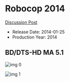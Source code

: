 # Robocop 2014

[Discussion Post](https://www.avsforum.com/threads/bass-eq-for-filtered-movies.2995212/post-58012856)

* Release Date: 2014-01-25
* Production Year: 2014

## BD/DTS-HD MA 5.1

![img 0](https://i.imgur.com/6Lp3Tqb.jpg)

![img 1](https://i.imgur.com/M8XvYjh.jpg)

